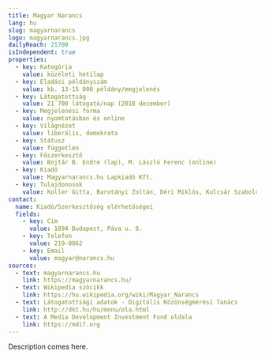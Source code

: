 ```yaml
---
title: Magyar Narancs
lang: hu
slug: magyarnarancs
logo: magyarnarancs.jpg
dailyReach: 21700
isIndependent: true
properties:
  - key: Kategória
    value: közéleti hetilap
  - key: Eladási példányszám
    value: kb. 13-15 000 példány/megjelenés
  - key: Látogatottság
    value: 21 700 látogató/nap (2018 december)
  - key: Megjelenési forma
    value: nyomtatásban és online
  - key: Világnézet
    value: liberális, demokrata
  - key: Státusz
    value: független
  - key: Főszerkesztő
    value: Bojtár B. Endre (lap), M. László Ferenc (online)
  - key: Kiadó
    value: Magyarnarancs.hu Lapkiadó Kft.
  - key: Tulajdonosok
    value: Koller Gitta, Barotányi Zoltán, Déri Miklós, Kulcsár Szabolcs, Bodoky Tamás, Bojtár Endre, Media Development Investment Fund Inc.
contact:
  name: Kiadó/Szerkesztőség elérhetőségei
  fields:
    - key: Cím
      value: 1094 Budapest, Páva u. 8.
    - key: Telefon
      value: 219-0862
    - key: Email
      value: magyar@narancs.hu
sources:
  - text: magyarnarancs.hu
    link: https://magyarnarancs.hu/
  - text: Wikipedia szócikk
    link: https://hu.wikipedia.org/wiki/Magyar_Narancs
  - text: Látogatottsági adatok - Digitális Közönségmérési Tanács
    link: http://dkt.hu/hu/menu/ola.html
  - text: A Media Development Investment Fund oldala
    link: https://mdif.org
---
```


Description comes here.